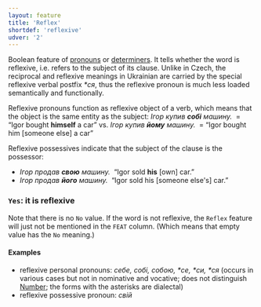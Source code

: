 ```yaml
---
layout: feature
title: 'Reflex'
shortdef: 'reflexive'
udver: '2'
---
```


Boolean feature of [pronouns](uk-pos/PRON) or [determiners](uk-pos/DET). It tells whether the word is reflexive, i.e. refers to the subject of its clause. Unlike in Czech, the reciprocal and reflexive meanings in Ukrainian are carried by the special reflexive verbal postfix _*ся_, thus the reflexive pronoun is much less loaded semantically and functionally.

Reflexive pronouns function as reflexive object of a verb, which means that the object is the same entity as the subject:
  _Ігор купив <b>собі</b> машину.&nbsp;_ = “Igor bought <b>himself</b> a car” vs.
  _Ігор купив <b>йому</b> машину.&nbsp;_ = “Igor bought him [someone else] a car”

Reflexive possessives indicate that the subject of the clause is the possessor:

- _Ігор продав <b>свою</b> машину.&nbsp;_ “Igor sold <b>his</b> [own] car.”
- _Ігор продав <b>його</b> машину.&nbsp;_ “Igor sold his [someone else's] car.”

### <a name="Yes">`Yes`</a>: it is reflexive

Note that there is no `No` value. If the word is not reflexive, the `Reflex` feature will just not be mentioned in the `FEAT` column. (Which means that empty value has the `No` meaning.)

#### Examples

* reflexive personal pronouns: _себе, собі, собою, *се, *си, *ся_ (occurs in various cases but not in nominative and vocative; does not distinguish [Number](); the forms with the asterisks are dialectal)
* reflexive possessive pronoun: _свій_

<!-- Interlanguage links updated So kvě 14 19:02:38 CEST 2022 -->
